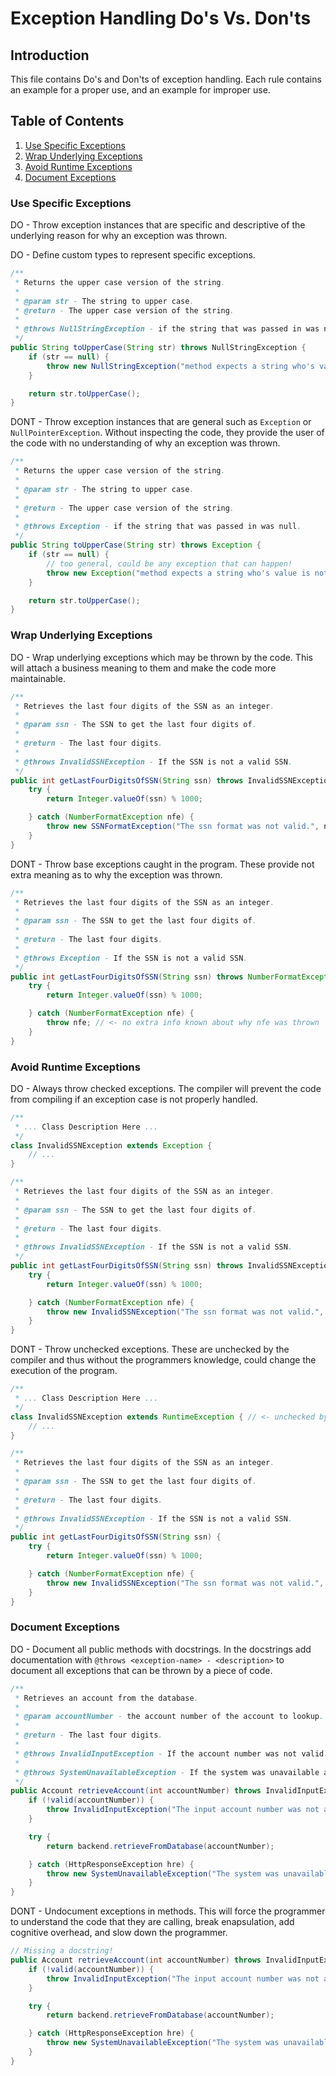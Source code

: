 # Exception Handling Do's Vs. Don'ts


## Introduction

This file contains Do's and Don'ts of exception handling. Each rule contains
an example for a proper use, and an example for improper use.


## Table of Contents
1. [Use Specific Exceptions](#e1)
2. [Wrap Underlying Exceptions](#e2)
3. [Avoid Runtime Exceptions](#e3)
4. [Document Exceptions](#e4)


### <a name="e1"></a> Use Specific Exceptions

DO - Throw exception instances that are specific and descriptive of the underlying reason for why an exception was thrown.

DO - Define custom types to represent specific exceptions.

```java
/**
 * Returns the upper case version of the string.
 *
 * @param str - The string to upper case.
 * @return - The upper case version of the string.
 *
 * @throws NullStringException - if the string that was passed in was null.
 */
public String toUpperCase(String str) throws NullStringException {
    if (str == null) {
        throw new NullStringException("method expects a string who's value is not null.");
    }

    return str.toUpperCase();
}
```

DONT - Throw exception instances that are general such as ```Exception``` or ```NullPointerException```.  Without inspecting the code, they provide the user of the code with no understanding of why an exception was thrown.

```java
/**
 * Returns the upper case version of the string.
 *
 * @param str - The string to upper case.
 *
 * @return - The upper case version of the string.
 *
 * @throws Exception - if the string that was passed in was null.
 */
public String toUpperCase(String str) throws Exception {
    if (str == null) {
        // too general, could be any exception that can happen!
        throw new Exception("method expects a string who's value is not null.");
    }

    return str.toUpperCase();
}
```


### <a name="e2"></a> Wrap Underlying Exceptions

DO - Wrap underlying exceptions which may be thrown by the code.  This will attach a business meaning to them and make the code more maintainable.

```java
/**
 * Retrieves the last four digits of the SSN as an integer.
 *
 * @param ssn - The SSN to get the last four digits of.
 *
 * @return - The last four digits.
 *
 * @throws InvalidSSNException - If the SSN is not a valid SSN.
 */
public int getLastFourDigitsOfSSN(String ssn) throws InvalidSSNException {
    try {
        return Integer.valueOf(ssn) % 1000;

    } catch (NumberFormatException nfe) {
        throw new SSNFormatException("The ssn format was not valid.", nfe);
    }
}
```

DONT - Throw base exceptions caught in the program.  These provide not extra meaning as to why the exception was thrown.

```java
/**
 * Retrieves the last four digits of the SSN as an integer.
 *
 * @param ssn - The SSN to get the last four digits of.
 *
 * @return - The last four digits.
 *
 * @throws Exception - If the SSN is not a valid SSN.
 */
public int getLastFourDigitsOfSSN(String ssn) throws NumberFormatException {
    try {
        return Integer.valueOf(ssn) % 1000;

    } catch (NumberFormatException nfe) {
        throw nfe; // <- no extra info known about why nfe was thrown
    }
}
```

### <a name="e3"></a> Avoid Runtime Exceptions

DO - Always throw checked exceptions.  The compiler will prevent the code from compiling if an exception case is not properly handled.

```java
/**
 * ... Class Description Here ...
 */
class InvalidSSNException extends Exception {
    // ...
}

/**
 * Retrieves the last four digits of the SSN as an integer.
 *
 * @param ssn - The SSN to get the last four digits of.
 *
 * @return - The last four digits.
 *
 * @throws InvalidSSNException - If the SSN is not a valid SSN.
 */
public int getLastFourDigitsOfSSN(String ssn) throws InvalidSSNException {
    try {
        return Integer.valueOf(ssn) % 1000;

    } catch (NumberFormatException nfe) {
        throw new InvalidSSNException("The ssn format was not valid.", nfe);
    }
}
```

DONT - Throw unchecked exceptions.  These are unchecked by the compiler
and thus without the programmers knowledge, could change the execution of the program.

```java
/**
 * ... Class Description Here ...
 */
class InvalidSSNException extends RuntimeException { // <- unchecked by the compiler
    // ...
}

/**
 * Retrieves the last four digits of the SSN as an integer.
 *
 * @param ssn - The SSN to get the last four digits of.
 *
 * @return - The last four digits.
 *
 * @throws InvalidSSNException - If the SSN is not a valid SSN.
 */
public int getLastFourDigitsOfSSN(String ssn) {
    try {
        return Integer.valueOf(ssn) % 1000;

    } catch (NumberFormatException nfe) {
        throw new InvalidSSNException("The ssn format was not valid.", nfe);
    }
}
```


### <a name="e4"></a> Document Exceptions

DO - Document all public methods with docstrings. In the docstrings add documentation with `@throws <exception-name> - <description>` to document all exceptions that can be thrown by a piece of code.

```java
/**
 * Retrieves an account from the database.
 *
 * @param accountNumber - the account number of the account to lookup.
 *
 * @return - The last four digits.
 *
 * @throws InvalidInputException - If the account number was not valid.
 *
 * @throws SystemUnavailableException - If the system was unavailable at the time of call.
 */
public Account retrieveAccount(int accountNumber) throws InvalidInputException, SystemUnavailableException {
    if (!valid(accountNumber)) {
        throw InvalidInputException("The input account number was not a valid account number.");
    }

    try {
        return backend.retrieveFromDatabase(accountNumber);

    } catch (HttpResponseException hre) {
        throw new SystemUnavailableException("The system was unavailable at this time.", hre);
    }
}
```

DONT - Undocument exceptions in methods.  This will force the programmer to understand the code that they are calling, break enapsulation, add cognitive overhead, and slow down the programmer.

```java
// Missing a docstring!
public Account retrieveAccount(int accountNumber) throws InvalidInputException, SystemUnavailableException {
    if (!valid(accountNumber)) {
        throw InvalidInputException("The input account number was not a valid account number.");
    }

    try {
        return backend.retrieveFromDatabase(accountNumber);

    } catch (HttpResponseException hre) {
        throw new SystemUnavailableException("The system was unavailable at this time.", hre);
    }
}
```